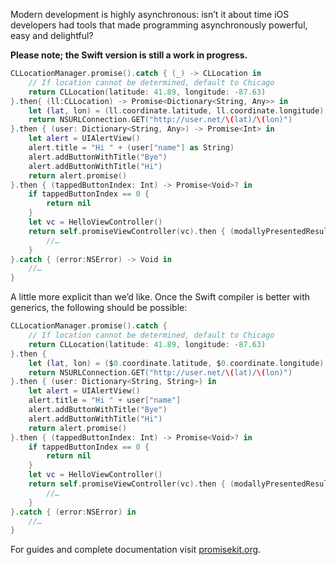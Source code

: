 Modern development is highly asynchronous: isn’t it about time iOS developers had tools that made programming asynchronously powerful, easy and delightful?

**Please note; the Swift version is still a work in progress.**

```swift
CLLocationManager.promise().catch { (_) -> CLLocation in
    // If location cannot be determined, default to Chicago
    return CLLocation(latitude: 41.89, longitude: -87.63)
}.then{ (ll:CLLocation) -> Promise<Dictionary<String, Any>> in
    let (lat, lon) = (ll.coordinate.latitude, ll.coordinate.longitude)
    return NSURLConnection.GET("http://user.net/\(lat)/\(lon)")
}.then { (user: Dictionary<String, Any>) -> Promise<Int> in
    let alert = UIAlertView()
    alert.title = "Hi " + (user["name"] as String)
    alert.addButtonWithTitle("Bye")
    alert.addButtonWithTitle("Hi")
    return alert.promise()
}.then { (tappedButtonIndex: Int) -> Promise<Void>? in
    if tappedButtonIndex == 0 {
        return nil
    }
    let vc = HelloViewController()
    return self.promiseViewController(vc).then { (modallyPresentedResult:String) -> Void in
        //…
    }
}.catch { (error:NSError) -> Void in
    //…
}
```

A little more explicit than we’d like. Once the Swift compiler is better with generics, the following should be possible:

```swift
CLLocationManager.promise().catch {
    // If location cannot be determined, default to Chicago
    return CLLocation(latitude: 41.89, longitude: -87.63)
}.then {
    let (lat, lon) = ($0.coordinate.latitude, $0.coordinate.longitude)
    return NSURLConnection.GET("http://user.net/\(lat)/\(lon)")
}.then { (user: Dictionary<String, String>) in
    let alert = UIAlertView()
    alert.title = "Hi " + user["name"]
    alert.addButtonWithTitle("Bye")
    alert.addButtonWithTitle("Hi")
    return alert.promise()
}.then { (tappedButtonIndex: Int) -> Promise<Void>? in
    if tappedButtonIndex == 0 {
        return nil
    }
    let vc = HelloViewController()
    return self.promiseViewController(vc).then { (modallyPresentedResult:String) -> Void in
        //…
    }
}.catch { (error:NSError) in
    //…
}
```

For guides and complete documentation visit [promisekit.org](http://promisekit.org).
